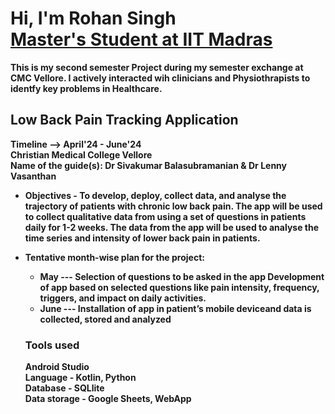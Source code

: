 <h1>Hi, I'm Rohan Singh <br/> <a href="https://www.linkedin.com/in/rohan-singh-688a7a1b8">Master's Student at IIT Madras</a> </h1>

<b> This is my second semester Project during my semester exchange at CMC Vellore. I actively interacted wih clinicians and Physiothrapists to identfy key problems in Healthcare. </b>

<h2> Low Back Pain Tracking Application</h2>
<b> Timeline --> April'24 - June'24<br></b>
<b> Christian Medical College Vellore <br></b> 
<b> Name of the guide(s): Dr Sivakumar Balasubramanian &amp; Dr Lenny Vasanthan</b>

- <b> Objectives -  To develop, deploy, collect data, and analyse the trajectory of
patients with chronic low back pain. The app will be used to collect qualitative data from using a
set of questions in patients daily for 1-2 weeks. The data from the app will be used to analyse
the time series and intensity of lower back pain in patients.</b>
- <b> Tentative month-wise plan for the project: </b>
  - <b> May --- Selection of questions to be asked in the app Development of app based on selected questions like pain intensity, frequency, triggers, and impact on daily activities.</b>
  - <b> June --- Installation of app in patient’s mobile deviceand data is collected, stored and analyzed </b>

  <h3> Tools used </h3>
    <b> Android Studio <br></b>
    <b> Language  - Kotlin, Python <br></b>
    <b> Database - SQLlite <br></b>
    <b> Data storage - Google Sheets, WebApp <br></b>
  
